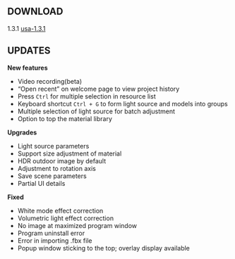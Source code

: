## DOWNLOAD
1.3.1 [usa-1.3.1](https://github.com/d5render/d5render.github.io/releases/download/usa-1.3.1/D5_Render_installer-usa-1.3.1.0163.exe)
## UPDATES

**New features**

- Video recording(beta)
- “Open recent” on welcome page to view project history
- Press `Ctrl` for multiple selection in resource list
- Keyboard shortcut `Ctrl + G` to form light source and models into groups
- Multiple selection of light source for batch adjustment
- Option to top the material library


**Upgrades**

* Light source parameters 
* Support size adjustment of material 
* HDR outdoor image by default
* Adjustment to rotation axis
* Save scene parameters
* Partial UI details


**Fixed**

* White mode effect correction
* Volumetric light effect correction
* No image at maximized program window
* Program uninstall error
* Error in importing .fbx file 
* Popup window sticking to the top; overlay display available


